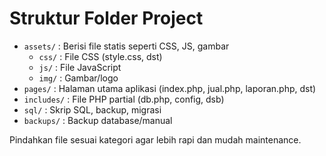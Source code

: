 # Struktur Folder Project

- `assets/` : Berisi file statis seperti CSS, JS, gambar
  - `css/` : File CSS (style.css, dst)
  - `js/` : File JavaScript
  - `img/` : Gambar/logo
- `pages/` : Halaman utama aplikasi (index.php, jual.php, laporan.php, dst)
- `includes/` : File PHP partial (db.php, config, dsb)
- `sql/` : Skrip SQL, backup, migrasi
- `backups/` : Backup database/manual

Pindahkan file sesuai kategori agar lebih rapi dan mudah maintenance.
